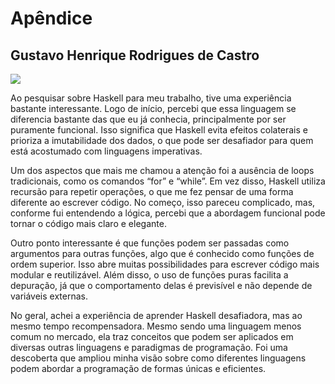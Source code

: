 # Apêndice

## Gustavo Henrique Rodrigues de Castro

 [<img src = "https://img.shields.io/badge/github-black.svg?&style=for-the-badge&logo=github&logoColor=white">](https://github.com/GhrCastro)


Ao pesquisar sobre Haskell para meu trabalho, tive uma experiência bastante interessante. Logo de início, percebi que essa linguagem se diferencia bastante das que eu já conhecia, principalmente por ser puramente funcional. Isso significa que Haskell evita efeitos colaterais e prioriza a imutabilidade dos dados, o que pode ser desafiador para quem está acostumado com linguagens imperativas.

Um dos aspectos que mais me chamou a atenção foi a ausência de loops tradicionais, como os comandos “for” e “while”. Em vez disso, Haskell utiliza recursão para repetir operações, o que me fez pensar de uma forma diferente ao escrever código. No começo, isso pareceu complicado, mas, conforme fui entendendo a lógica, percebi que a abordagem funcional pode tornar o código mais claro e elegante.

Outro ponto interessante é que funções podem ser passadas como argumentos para outras funções, algo que é conhecido como funções de ordem superior. Isso abre muitas possibilidades para escrever código mais modular e reutilizável. Além disso, o uso de funções puras facilita a depuração, já que o comportamento delas é previsível e não depende de variáveis externas.

No geral, achei a experiência de aprender Haskell desafiadora, mas ao mesmo tempo recompensadora. Mesmo sendo uma linguagem menos comum no mercado, ela traz conceitos que podem ser aplicados em diversas outras linguagens e paradigmas de programação. Foi uma descoberta que ampliou minha visão sobre como diferentes linguagens podem abordar a programação de formas únicas e eficientes.